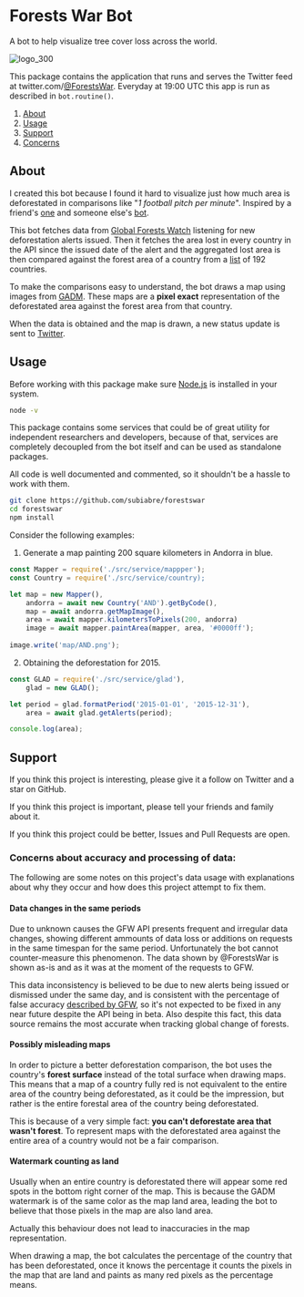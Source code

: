 # Forests War Bot
A bot to help visualize tree cover loss across the world.

![logo_300](https://user-images.githubusercontent.com/61125897/76841080-8eb67180-6838-11ea-8173-62c5ef5ce0b0.png)

This package contains the application that runs and serves the Twitter feed at twitter.com/[@ForestsWar](https://twitter.com/ForestsWar). Everyday at 19:00 UTC this app is run as described in `bot.routine()`.

1. [About](#About)
2. [Usage](#Usage)
3. [Support](#Support)
4. [Concerns](#Concerns-about-accuracy-and-processing-of-data)

## About
I created this bot because I found it hard to visualize just how much area is deforestated in comparisons like "*1 football pitch per minute*". Inspired by a friend's [one](https://gitlab.com/wishiwasrubin/fwbot) and someone else's [bot](https://twitter.com/WorldWarBot).

This bot fetches data from [Global Forests Watch](https://www.globalforestwatch.org/) listening for new deforestation alerts issued. Then it fetches the area lost in every country in the API since the issued date of the alert and the aggregated lost area is then compared against the forest area of a country from a [list](https://en.wikipedia.org/wiki/List_of_countries_by_forest_area) of 192 countries.

To make the comparisons easy to understand, the bot draws a map using images from [GADM](https://gadm.org/). These maps are a **pixel exact** representation of the deforestated area against the forest area from that country.

When the data is obtained and the map is drawn, a new status update is sent to [Twitter](https://twitter.com/ForestWar).

## Usage
Before working with this package make sure [Node.js](https://nodejs.org/en/) is installed in your system.
```bash
node -v
```

This package contains some services that could be of great utility for independent researchers and developers, because of that, services are completely decoupled from the bot itself and can be used as standalone packages.

All code is well documented and commented, so it shouldn't be a hassle to work with them.

```bash
git clone https://github.com/subiabre/forestswar
cd forestswar
npm install
```

Consider the following examples:

1. Generate a map painting 200 square kilometers in Andorra in blue.
```js
const Mapper = require('./src/service/mappper');
const Country = require('./src/service/country);

let map = new Mapper(),
    andorra = await new Country('AND').getByCode(),
    map = await andorra.getMapImage(),
    area = await mapper.kilometersToPixels(200, andorra)
    image = await mapper.paintArea(mapper, area, '#0000ff');
        
image.write('map/AND.png');
```

2. Obtaining the deforestation for 2015.
```js
const GLAD = require('./src/service/glad'),
    glad = new GLAD();

let period = glad.formatPeriod('2015-01-01', '2015-12-31'),
    area = await glad.getAlerts(period);

console.log(area);
```

## Support
If you think this project is interesting, please give it a follow on Twitter and a star on GitHub.

If you think this project is important, please tell your friends and family about it.

If you think this project could be better, Issues and Pull Requests are open.

### Concerns about accuracy and processing of data:
The following are some notes on this project's data usage with explanations about why they occur and how does this project attempt to fix them.

#### Data changes in the same periods

Due to unknown causes the GFW API presents frequent and irregular data changes, showing different ammounts of data loss or additions on requests in the same timespan for the same period. Unfortunately the bot cannot counter-measure this phenomenon. The data shown by @ForestsWar is shown as-is and as it was at the moment of the requests to GFW.

This data inconsistency is believed to be due to new alerts being issued or dismissed under the same day, and is consistent with the percentage of false accuracy [described by GFW](https://blog.globalforestwatch.org/data-and-research/how-accurate-is-accurate-enough-examining-the-glad-global-tree-cover-change-data-part-1), so it's not expected to be fixed in any near future despite the API being in beta. Also despite this fact, this data source remains the most accurate when tracking global change of forests.

#### Possibly misleading maps
In order to picture a better deforestation comparison, the bot uses the country's **forest surface** instead of the total surface when drawing maps. This means that a map of a country fully red is not equivalent to the entire area of the country being deforestated, as it could be the impression, but rather is the entire forestal area of the country being deforestated.

This is because of a very simple fact: **you can't deforestate area that wasn't forest**. To represent maps with the deforestated area against the entire area of a country would not be a fair comparison.

#### Watermark counting as land
Usually when an entire country is deforestated there will appear some red spots in the bottom right corner of the map. This is because the GADM watermark is of the same color as the map land area, leading the bot to believe that those pixels in the map are also land area.

Actually this behaviour does not lead to inaccuracies in the map representation.

When drawing a map, the bot calculates the percentage of the country that has been deforestated, once it knows the percentage it counts the pixels in the map that are land and paints as many red pixels as the percentage means.
